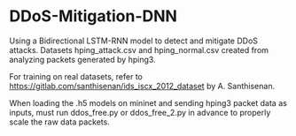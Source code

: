 # DDoS-Mitigation-DNN

Using a Bidirectional LSTM-RNN model to detect and mitigate DDoS attacks.
Datasets hping_attack.csv and hping_normal.csv created from analyzing packets generated by hping3.

For training on real datasets, refer to https://gitlab.com/santhisenan/ids_iscx_2012_dataset by A. Santhisenan.

When loading the .h5 models on mininet and sending hping3 packet data as inputs, 
must run ddos_free.py or ddos_free_2.py in advance to properly scale the raw data packets.
